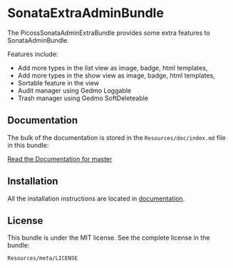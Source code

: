 SonataExtraAdminBundle
======================

The PicossSonataAdminExtraBundle provides some extra features to SonataAdminBundle.

Features include:

- Add more types in the list view as image, badge, html templates,
- Add more types in the show view as image, badge, html templates,
- Sortable feature in the view
- Audit manager using Gedmo Loggable
- Trash manager using Gedmo SoftDeleteable

Documentation
-------------

The bulk of the documentation is stored in the `Resources/doc/index.md`
file in this bundle:

[Read the Documentation for master](https://github.com/picoss/SonataExtraAdminBundle/blob/master/Resources/doc/index.md)

Installation
------------

All the installation instructions are located in [documentation](https://github.com/picoss/SonataExtraAdminBundle/blob/master/Resources/doc/index.md).

License
-------

This bundle is under the MIT license. See the complete license in the bundle:

    Resources/meta/LICENSE
